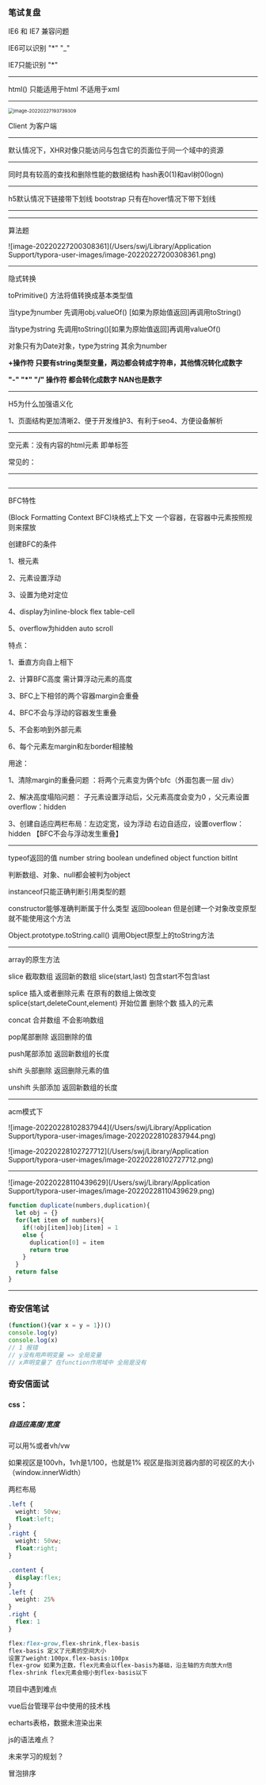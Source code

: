 ### 笔试复盘

IE6 和 IE7 兼容问题

IE6可以识别 "*"  "_" 

IE7只能识别 "*"

---

html() 只能适用于html   不适用于xml

---

<img src="/Users/swj/Library/Application Support/typora-user-images/image-20220227193739309.png" alt="image-20220227193739309" style="zoom:67%;" />

Client 为客户端

---

默认情况下，XHR对像只能访问与包含它的页面位于同一个域中的资源

---

同时具有较高的查找和删除性能的数据结构 hash表0(1)和avl树0(logn)

---

h5默认情况下链接带下划线 bootstrap 只有在hover情况下带下划线

---



---

算法题

![image-20220227200308361](/Users/swj/Library/Application Support/typora-user-images/image-20220227200308361.png)

---

隐式转换

toPrimitive() 方法将值转换成基本类型值

当type为number 先调用obj.valueOf() [如果为原始值返回]再调用toString()

当type为string 先调用toString()[如果为原始值返回]再调用valueOf()

对象只有为Date对象，type为string 其余为number

**+操作符 只要有string类型变量，两边都会转成字符串，其他情况转化成数字**

**"-" "*" "/" 操作符 都会转化成数字  NAN也是数字**

---

H5为什么加强语义化

1、页面结构更加清晰2、便于开发维护3、有利于seo4、方便设备解析

---

空元素：没有内容的html元素 即单标签

常见的：<br/><hr/><img /> <imput/><link/><meta/>

---

BFC特性

(Block Formatting Context BFC)块格式上下文  一个容器，在容器中元素按照规则来摆放

创建BFC的条件

1、根元素

2、元素设置浮动

3、设置为绝对定位

4、display为inline-block flex table-cell

5、overflow为hidden auto scroll

特点：

1、垂直方向自上相下

2、计算BFC高度 需计算浮动元素的高度

3、BFC上下相邻的两个容器margin会重叠

4、BFC不会与浮动的容器发生重叠

5、不会影响到外部元素

6、每个元素左margin和左border相接触

用途：

1、清除margin的重叠问题 ：将两个元素变为俩个bfc（外面包裹一层 div）

2、解决高度塌陷问题： 子元素设置浮动后，父元素高度会变为0 ，父元素设置overflow：hidden

3、创建自适应两栏布局：左边定宽，设为浮动 右边自适应，设置overflow：hidden 【BFC不会与浮动发生重叠】

---

typeof返回的值 number string boolean undefined object function bitInt

判断数组、对象、null都会被判为object

instanceof只能正确判断引用类型的题

constructor能够准确判断属于什么类型 返回boolean 但是创建一个对象改变原型就不能使用这个方法

Object.prototype.toString.call() 调用Object原型上的toString方法

---

array的原生方法 

slice 截取数组 返回新的数组 slice(start,last) 包含start不包含last

splice 插入或者删除元素 在原有的数组上做改变 splice(start,deleteCount,element) 开始位置 删除个数 插入的元素

concat 合并数组 不会影响数组

pop尾部删除 返回删除的值

push尾部添加 返回新数组的长度

shift 头部删除 返回删除元素的值

unshift 头部添加 返回新数组的长度

---

acm模式下

![image-20220228102837944](/Users/swj/Library/Application Support/typora-user-images/image-20220228102837944.png)

![image-20220228102727712](/Users/swj/Library/Application Support/typora-user-images/image-20220228102727712.png)

---

![image-20220228110439629](/Users/swj/Library/Application Support/typora-user-images/image-20220228110439629.png)

```js
function duplicate(numbers,duplication){
  let obj = {}
  for(let item of numbers){
    if(!obj[item])obj[item] = 1
    else {
      duplication[0] = item 
      return true
    }
  }
  return false
}
```

---

### 奇安信笔试

```js
(function(){var x = y = 1})()
console.log(y)
console.log(x)
// 1 报错
// y没有用声明变量 => 全局变量
// x声明变量了 在function作用域中 全局是没有
```



### 奇安信面试

#### css：

##### 自适应高度/宽度

可以用%或者vh/vw

如果视区是100vh，1vh是1/100，也就是1% 视区是指浏览器内部的可视区的大小（window.innerWidth）

两栏布局

```css
.left {
  weight: 50vw;
  float:left;
}
.right {
  weight: 50vw;
  float:right;
}
```

```css
.content {
  display:flex;
}
.left {
  weight: 25%
}
.right {
  flex: 1
}
```

```css
flex:flex-grow,flex-shrink,flex-basis
flex-basis 定义了元素的空间大小
设置了weight:100px,flex-basis:100px
flex-grow 如果为正数，flex元素会以flex-basis为基础，沿主轴的方向放大n倍
flex-shrink flex元素会缩小到flex-basis以下
```

项目中遇到难点

vue后台管理平台中使用的技术栈

echarts表格，数据未渲染出来

js的语法难点？

未来学习的规划？

冒泡排序